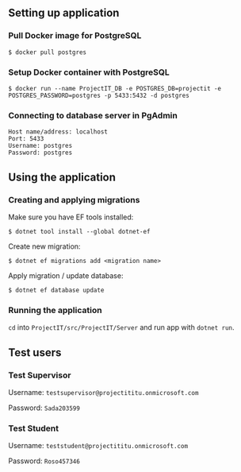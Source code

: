 ## Setting up application

### Pull Docker image for PostgreSQL

```$ docker pull postgres```

### Setup Docker container with PostgreSQL

```$ docker run --name ProjectIT_DB -e POSTGRES_DB=projectit -e POSTGRES_PASSWORD=postgres -p 5433:5432 -d postgres```

### Connecting to database server in PgAdmin

```
Host name/address: localhost
Port: 5433
Username: postgres
Password: postgres
```

## Using the application

### Creating and applying migrations

Make sure you have EF tools installed:

```$ dotnet tool install --global dotnet-ef```

Create new migration:

```$ dotnet ef migrations add <migration name>```

Apply migration / update database:

```$ dotnet ef database update```

### Running the application

`cd` into `ProjectIT/src/ProjectIT/Server` and run app with `dotnet run`.

## Test users

### Test Supervisor
Username: ```testsupervisor@projectititu.onmicrosoft.com```

Password: ```Sada203599```

### Test Student
Username: ```teststudent@projectititu.onmicrosoft.com```

Password: ```Roso457346```
